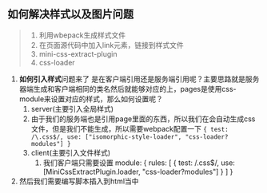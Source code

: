 ## 如何解决样式以及图片问题

> 1. 利用wbepack生成样式文件
> 1. 在页面源代码中加入link元素，链接到样式文件
> 1. mini-css-extract-plugin
> 1. css-loader

   1. **如何引入样式**问题来了 是在客户端引用还是服务端引用呢？主要思路就是服务器端生成和客户端相同的类名然后就能够对应的上，pages是使用css-module来设置对应的样式，那么如何设置呢？
      1.  server(主要引入全局样式)
         1.  由于我们的服务端也是引用page里面的东西，所以我们在会自动生成css文件，但是我们不能生成，所以需要webpack配置一下 ```{ test: /\.css$/, use: ["isomorphic-style-loader", "css-loader?modules"] }```
      2. client(主要引入文件样式)
         1. 我们客户端只需要设置 module: { rules: [ { test: /\.css$/, use:[MiniCssExtractPlugin.loader, "css-loader?modules"] } ] }
   2. 然后我们需要编写脚本插入到html当中
